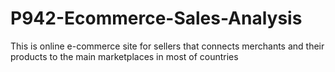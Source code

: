 # P942-Ecommerce-Sales-Analysis
This is online e-commerce site for sellers that connects merchants and their products to the main marketplaces in most of countries
